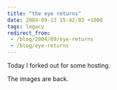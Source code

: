 ```yaml
---
title: "the eye returns"
date: 2004-09-13 15:42:03 +1000
tags: legacy
redirect_from:
 - /blog/2004/09/eye-returns
 - /blog/eye-returns
---
```


Today I forked out for some hosting.

The images are back.
